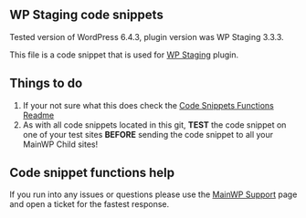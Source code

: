 ## WP Staging code snippets

Tested version of WordPress 6.4.3, plugin version was WP Staging 3.3.3.

This file is a code snippet that is used for [WP Staging](https://wordpress.org/plugins/wp-staging/) plugin. 

## Things to do

1. If your not sure what this does check the [Code Snippets Functions Readme](https://github.com/mainwp/Code-Snippets-Functions/blob/master/README.md)
2. As with all code snippets located in this git, **TEST** the code snippet on one of your test sites **BEFORE** sending the code snippet to all your MainWP Child sites!

## Code snippet functions help

If you run into any issues or questions please use the [MainWP Support](https://mainwp.com/support/) page and open a ticket for the fastest response.
